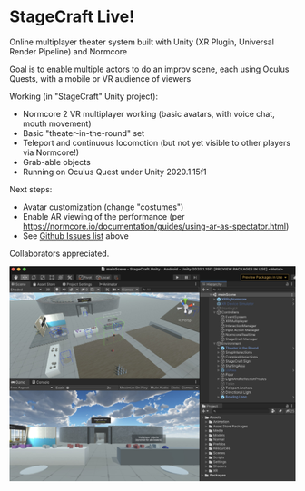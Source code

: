 # StageCraft Live!
Online multiplayer theater system built with Unity (XR Plugin, Universal Render Pipeline) and Normcore

Goal is to enable multiple actors to do an improv scene, each using Oculus Quests, with a mobile or VR audience of viewers 

Working (in "StageCraft" Unity project):
* Normcore 2 VR multiplayer working (basic avatars, with voice chat, mouth movement)
* Basic "theater-in-the-round" set
* Teleport and continuous locomotion (but not yet visible to other players via Normcore!)
* Grab-able objects
* Running on Oculus Quest under Unity 2020.1.15f1

Next steps:
* Avatar customization (change "costumes")
* Enable AR viewing of the performance (per https://normcore.io/documentation/guides/using-ar-as-spectator.html)
* See [Github Issues list](https://github.com/tedbarnett/StageCraft/issues) above

Collaborators appreciated.

![Alpha Screenshot](SketchUnityScreen.JPG)
